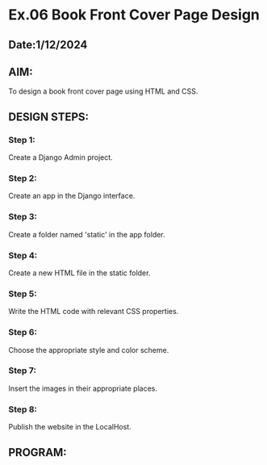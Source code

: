 # Ex.06 Book Front Cover Page Design
## Date:1/12/2024

## AIM:
To design a book front cover page using HTML and CSS.

## DESIGN STEPS:

### Step 1:
Create a Django Admin project.

### Step 2:
Create an app in the Django interface.

### Step 3:
Create a folder named 'static' in the app folder.

### Step 4:
Create a new HTML file in the static folder.

### Step 5:
Write the HTML code with relevant CSS properties.

### Step 6:
Choose the appropriate style and color scheme.

### Step 7:
Insert the images in their appropriate places.

### Step 8:
Publish the website in the LocalHost.

## PROGRAM:

<html>
    <head>
        <meta name="viewport" content="width=device-width, initial-scale=1.0">
        <style>
            .bookpage {
                width: 400px;
                height: 600px;
                color: black;
                margin-left: auto;
                margin-right: auto;
                padding: 20px;
                font-family: 'Franklin Gothic Medium', 'Arial Narrow', Arial, sans-serif;
                background-image: url(back.jpg);
                background-size: cover;
                position: relative;
            }

            .insight {
                color: black;
            }

            .hrstyle {
                width: 100px;
                
            }

            .booktitle {
                font-family: 'Courier New', Courier, monospace;
                font-size: larger;
                text-align: center;
                position: relative;
                top: 30px;
            }

            .subtitle {
                font-family: Tahoma;
                font-size: large;
                position: relative;
                top: 40px;
            }

            .id {
                width: 400px;
                position: relative;
                top:350px;
            }

            .mypic {
                position: absolute;
                bottom:60px;
                right: 5px;
                width: 100px;
                left:320px;
                height: 100px;
                background-size: cover;
            }

            .author {
                position: absolute;
                bottom: 10px;
                left: 30px;
                font-family: Georgia;
                font-size: medium;
                text-align: right;
            }

            .pub {
                font-size: medium;
                position: absolute;
                bottom: 25px;
                right: 30px;
            }

            .ed {
                color: black;
                font-size: medium;
                font-family: Verdana;
                position: absolute;
                bottom: 55px;
                left: 30px;
            }
        </style>
        <title>Book Cover Page</title>
    </head>
    <body>
        <div class="bookpage">
            <div class="insight">
                SEC INSIGHT
            </div>
            <div class="hrstyle">
                <hr style="color: red;">
            </div>
            <div class="booktitle">
                <h1>Introduction to Machine Learning</h1>
            </div>
            <div class="subtitle">
                This is How Machines will change day by day in our daily lives
            </div>
            <div class="id">
                <hr style="color: blue;">
            </div>
            <div class="mypic">
                <img src="Myphoto.jpg" width="100" height="100" alt="">
            </div>
            <div class="author">
                <p><b>A.T Manasa Devi</b></p>
            </div>
            <div class="pub">
                SEC
            </div>
            <div class="ed">
                <b>Seventh Edition</b>
            </div>
        </div>
    </body>
</html>


## OUTPUT:
![alt text](<Screenshot (59).png>)

## RESULT:
The program for designing book front cover page using HTML and CSS is completed successfully.
